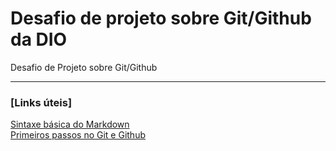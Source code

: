 # Desafio de projeto sobre Git/Github da DIO
Desafio de Projeto sobre Git/Github

---
### [Links úteis] <br>
[Sintaxe básica do Markdown](https://docs.github.com/en/github/writing-on-github/getting-started-with-writing-and-formatting-on-github/basic-writing-and-formatting-syntax) <br>
[Primeiros passos no Git e Github](https://www.alura.com.br/artigos/o-que-e-git-github?gclid=CjwKCAiAz--OBhBIEiwAG1rIOure-FihrYv2HGFyDjZc2feUzglGN4mkNkCr9d_j1IPgL3Bu1KHxUxoC_rUQAvD_BwE)
